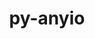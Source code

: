 ---
title: "py-anyio"
layout: cache
categories: [package, develop]
meta: {"compilers": ["gcc@=11.1.0", "gcc@=11.4.0", "gcc@=9.4.0", "oneapi@=2024.2.1"], "num_specs": 97, "num_specs_by_stack": {"data-vis-sdk": 7, "e4s": 24, "e4s-neoverse-v2": 14, "e4s-neoverse_v1": 12, "e4s-oneapi": 35, "e4s-power": 5, "root": 97}, "oss": ["ubuntu20.04", "ubuntu22.04"], "platforms": ["linux"], "stacks": ["data-vis-sdk", "e4s", "e4s-neoverse-v2", "e4s-neoverse_v1", "e4s-oneapi", "e4s-power", "root"], "targets": ["neoverse_v1", "neoverse_v2", "ppc64le", "x86_64_v3"], "versions": ["3.6.2", "4.0.0"]}
spec_details: [{"compiler": "gcc@=11.4.0", "hash": "24eoa3vhgojiftx7rz5rzh4aawkt72gl", "os": "ubuntu22.04", "platform": "linux", "size": "-", "stacks": ["e4s-neoverse_v1", "root"], "target": "neoverse_v1", "variants": ["build_system=python_pip"], "versions": ["3.6.2"]}, {"compiler": "gcc@=11.4.0", "hash": "2cf5p37ie2yto23nvc4d7xu2u3harzkd", "os": "ubuntu22.04", "platform": "linux", "size": "-", "stacks": ["e4s", "root"], "target": "x86_64_v3", "variants": ["build_system=python_pip"], "versions": ["3.6.2"]}, {"compiler": "gcc@=11.1.0", "hash": "2dstxxjyzuac2e35djhbfbbkjjvql4ln", "os": "ubuntu20.04", "platform": "linux", "size": "-", "stacks": ["data-vis-sdk", "root"], "target": "x86_64_v3", "variants": ["build_system=python_pip"], "versions": ["4.0.0"]}, {"compiler": "oneapi@=2024.2.1", "hash": "2plosxbqbyp6fwf4cbaobj7nkpkvz3e7", "os": "ubuntu22.04", "platform": "linux", "size": "-", "stacks": ["e4s-oneapi", "root"], "target": "x86_64_v3", "variants": ["build_system=python_pip"], "versions": ["4.0.0"]}, {"compiler": "oneapi@=2024.2.1", "hash": "4nnri3xiybebzxc6mzg6aermr6pgz4oe", "os": "ubuntu22.04", "platform": "linux", "size": "-", "stacks": ["e4s-oneapi", "root"], "target": "x86_64_v3", "variants": ["build_system=python_pip"], "versions": ["3.6.2"]}, {"compiler": "gcc@=11.4.0", "hash": "4ov3myzbcpxhzpew66y22sxsyq36adie", "os": "ubuntu22.04", "platform": "linux", "size": "-", "stacks": ["e4s", "root"], "target": "x86_64_v3", "variants": ["build_system=python_pip"], "versions": ["4.0.0"]}, {"compiler": "gcc@=11.4.0", "hash": "52rmigpg6bepqgtp4z3hq75tt3aok6mu", "os": "ubuntu22.04", "platform": "linux", "size": "-", "stacks": ["e4s-neoverse_v1", "root"], "target": "neoverse_v1", "variants": ["build_system=python_pip"], "versions": ["3.6.2"]}, {"compiler": "gcc@=11.4.0", "hash": "54afinbzh2uwdgccnjrbov3sm6nu2ohk", "os": "ubuntu22.04", "platform": "linux", "size": "-", "stacks": ["e4s", "root"], "target": "x86_64_v3", "variants": ["build_system=python_pip"], "versions": ["3.6.2"]}, {"compiler": "gcc@=11.4.0", "hash": "5gp6nxmeynbkfxwow2qqfdw7il5vubae", "os": "ubuntu22.04", "platform": "linux", "size": "-", "stacks": ["e4s", "root"], "target": "x86_64_v3", "variants": ["build_system=python_pip"], "versions": ["3.6.2"]}, {"compiler": "gcc@=11.4.0", "hash": "5ruvd5uuxo2ateflw6xim44pxw7cg4ma", "os": "ubuntu22.04", "platform": "linux", "size": "-", "stacks": ["e4s", "root"], "target": "x86_64_v3", "variants": ["build_system=python_pip"], "versions": ["3.6.2"]}, {"compiler": "gcc@=11.1.0", "hash": "5sb4ti2sftve67urm4s6mfxjfp34vfge", "os": "ubuntu20.04", "platform": "linux", "size": "-", "stacks": ["data-vis-sdk", "root"], "target": "x86_64_v3", "variants": ["build_system=python_pip"], "versions": ["4.0.0"]}, {"compiler": "oneapi@=2024.2.1", "hash": "6rydp7brdbsciq3hwjivkspt5ocimrda", "os": "ubuntu22.04", "platform": "linux", "size": "-", "stacks": ["e4s-oneapi", "root"], "target": "x86_64_v3", "variants": ["build_system=python_pip"], "versions": ["3.6.2"]}, {"compiler": "gcc@=11.4.0", "hash": "6tjhghz7am7fkmnwoblvzht5rhdudet3", "os": "ubuntu22.04", "platform": "linux", "size": "-", "stacks": ["e4s-neoverse_v1", "root"], "target": "neoverse_v1", "variants": ["build_system=python_pip"], "versions": ["4.0.0"]}, {"compiler": "oneapi@=2024.2.1", "hash": "6tx6os3zkqzhttvfaegh5einym3p7pgc", "os": "ubuntu22.04", "platform": "linux", "size": "-", "stacks": ["e4s-oneapi", "root"], "target": "x86_64_v3", "variants": ["build_system=python_pip"], "versions": ["4.0.0"]}, {"compiler": "gcc@=11.4.0", "hash": "7obzbc6ml4cpf567usdilgpzedzew64c", "os": "ubuntu22.04", "platform": "linux", "size": "-", "stacks": ["e4s-neoverse-v2", "root"], "target": "neoverse_v2", "variants": ["build_system=python_pip"], "versions": ["4.0.0"]}, {"compiler": "gcc@=11.4.0", "hash": "7qjr32vdau5a2cx7oek2wpyz3x7qiimw", "os": "ubuntu22.04", "platform": "linux", "size": "-", "stacks": ["e4s-neoverse_v1", "root"], "target": "neoverse_v1", "variants": ["build_system=python_pip"], "versions": ["4.0.0"]}, {"compiler": "gcc@=11.4.0", "hash": "a3s52xbzdmmi4nyymlbbielqncuhf7hw", "os": "ubuntu22.04", "platform": "linux", "size": "-", "stacks": ["e4s-neoverse_v1", "root"], "target": "neoverse_v1", "variants": ["build_system=python_pip"], "versions": ["4.0.0"]}, {"compiler": "oneapi@=2024.2.1", "hash": "aa2w3dq6c7acnb7zjfs6esbwfumxyz3b", "os": "ubuntu22.04", "platform": "linux", "size": "-", "stacks": ["e4s-oneapi", "root"], "target": "x86_64_v3", "variants": ["build_system=python_pip"], "versions": ["4.0.0"]}, {"compiler": "gcc@=11.4.0", "hash": "asb7z6fj7q5rgied67p5mxkj34dfi4xg", "os": "ubuntu22.04", "platform": "linux", "size": "-", "stacks": ["e4s", "root"], "target": "x86_64_v3", "variants": ["build_system=python_pip"], "versions": ["4.0.0"]}, {"compiler": "gcc@=11.4.0", "hash": "b3a4xwtadmgdjppaxsm3olrnx3jupmj3", "os": "ubuntu22.04", "platform": "linux", "size": "-", "stacks": ["e4s", "root"], "target": "x86_64_v3", "variants": ["build_system=python_pip"], "versions": ["3.6.2"]}, {"compiler": "gcc@=11.4.0", "hash": "bs6j7pninbuinadnz7xvwrphjv7pz65c", "os": "ubuntu22.04", "platform": "linux", "size": "-", "stacks": ["e4s", "root"], "target": "x86_64_v3", "variants": ["build_system=python_pip"], "versions": ["4.0.0"]}, {"compiler": "gcc@=9.4.0", "hash": "bzrmnxjjm7vxi374imaxp3v5lbumjlhy", "os": "ubuntu20.04", "platform": "linux", "size": "-", "stacks": ["e4s-power", "root"], "target": "ppc64le", "variants": ["build_system=python_pip"], "versions": ["3.6.2"]}, {"compiler": "gcc@=11.4.0", "hash": "c3mndqms3vjq22jru52f4ekmgaqbxkpg", "os": "ubuntu22.04", "platform": "linux", "size": "-", "stacks": ["e4s-neoverse-v2", "root"], "target": "neoverse_v2", "variants": ["build_system=python_pip"], "versions": ["4.0.0"]}, {"compiler": "gcc@=11.4.0", "hash": "cjjzzfhb4qfuh4i4fed3dr6vg7ispfhs", "os": "ubuntu22.04", "platform": "linux", "size": "-", "stacks": ["e4s-neoverse_v1", "root"], "target": "neoverse_v1", "variants": ["build_system=python_pip"], "versions": ["4.0.0"]}, {"compiler": "oneapi@=2024.2.1", "hash": "d3jvvrq6iosunl3lrgcczavu3a36wqzr", "os": "ubuntu22.04", "platform": "linux", "size": "-", "stacks": ["e4s-oneapi", "root"], "target": "x86_64_v3", "variants": ["build_system=python_pip"], "versions": ["4.0.0"]}, {"compiler": "oneapi@=2024.2.1", "hash": "daeyypkbluzbb3baogrlixabqt246jo7", "os": "ubuntu22.04", "platform": "linux", "size": "-", "stacks": ["e4s-oneapi", "root"], "target": "x86_64_v3", "variants": ["build_system=python_pip"], "versions": ["4.0.0"]}, {"compiler": "gcc@=11.4.0", "hash": "dcejddo7jw3dnq3n5f4xh3tjo5ivt22m", "os": "ubuntu22.04", "platform": "linux", "size": "-", "stacks": ["e4s", "root"], "target": "x86_64_v3", "variants": ["build_system=python_pip"], "versions": ["3.6.2"]}, {"compiler": "gcc@=11.4.0", "hash": "ddovvtm25okjfy4ipocqf6qo3wxaurqk", "os": "ubuntu22.04", "platform": "linux", "size": "-", "stacks": ["e4s", "root"], "target": "x86_64_v3", "variants": ["build_system=python_pip"], "versions": ["4.0.0"]}, {"compiler": "gcc@=11.4.0", "hash": "e2k4px6ac5eowfslhm3me3yh3tqszpim", "os": "ubuntu22.04", "platform": "linux", "size": "-", "stacks": ["e4s-neoverse-v2", "root"], "target": "neoverse_v2", "variants": ["build_system=python_pip"], "versions": ["4.0.0"]}, {"compiler": "oneapi@=2024.2.1", "hash": "fe6tu5uvqjue47ub2a4ayzvcar7kbuff", "os": "ubuntu22.04", "platform": "linux", "size": "-", "stacks": ["e4s-oneapi", "root"], "target": "x86_64_v3", "variants": ["build_system=python_pip"], "versions": ["3.6.2"]}, {"compiler": "oneapi@=2024.2.1", "hash": "fmoxegfcnajye6h4fwkuyo7ly3e57zew", "os": "ubuntu22.04", "platform": "linux", "size": "-", "stacks": ["e4s-oneapi", "root"], "target": "x86_64_v3", "variants": ["build_system=python_pip"], "versions": ["3.6.2"]}, {"compiler": "gcc@=9.4.0", "hash": "fmy7u36s7osuagicknzsccbdzgvs3npf", "os": "ubuntu20.04", "platform": "linux", "size": "-", "stacks": ["e4s-power", "root"], "target": "ppc64le", "variants": ["build_system=python_pip"], "versions": ["4.0.0"]}, {"compiler": "gcc@=11.1.0", "hash": "fn4fb3pvsfhvteek7a4jp7qwuqwtojs7", "os": "ubuntu20.04", "platform": "linux", "size": "-", "stacks": ["data-vis-sdk", "root"], "target": "x86_64_v3", "variants": ["build_system=python_pip"], "versions": ["4.0.0"]}, {"compiler": "gcc@=11.4.0", "hash": "fuzn6mlsdmu3hzvxiv7fodu457ew43qx", "os": "ubuntu22.04", "platform": "linux", "size": "-", "stacks": ["e4s-neoverse_v1", "root"], "target": "neoverse_v1", "variants": ["build_system=python_pip"], "versions": ["3.6.2"]}, {"compiler": "oneapi@=2024.2.1", "hash": "fyk5rze4ccvnlaigayzsrdeignqvhkk7", "os": "ubuntu22.04", "platform": "linux", "size": "-", "stacks": ["e4s-oneapi", "root"], "target": "x86_64_v3", "variants": ["build_system=python_pip"], "versions": ["4.0.0"]}, {"compiler": "oneapi@=2024.2.1", "hash": "gc6qzgoegdrh6zq6b5koukqjavt3zvmm", "os": "ubuntu22.04", "platform": "linux", "size": "-", "stacks": ["e4s-oneapi", "root"], "target": "x86_64_v3", "variants": ["build_system=python_pip"], "versions": ["4.0.0"]}, {"compiler": "oneapi@=2024.2.1", "hash": "gf6rmb33nto4nfmesozbyjww4ri6txky", "os": "ubuntu22.04", "platform": "linux", "size": "-", "stacks": ["e4s-oneapi", "root"], "target": "x86_64_v3", "variants": ["build_system=python_pip"], "versions": ["3.6.2"]}, {"compiler": "gcc@=11.4.0", "hash": "ghorp4awqnlp24qax4hazlrwh5g44422", "os": "ubuntu22.04", "platform": "linux", "size": "-", "stacks": ["e4s-neoverse-v2", "root"], "target": "neoverse_v2", "variants": ["build_system=python_pip"], "versions": ["4.0.0"]}, {"compiler": "gcc@=11.4.0", "hash": "gkfyd672nlqkl547g6gzv7mmb2af7hpy", "os": "ubuntu22.04", "platform": "linux", "size": "-", "stacks": ["e4s-neoverse-v2", "root"], "target": "neoverse_v2", "variants": ["build_system=python_pip"], "versions": ["4.0.0"]}, {"compiler": "oneapi@=2024.2.1", "hash": "gosnlneuzomlg3tjgtzbpxfb5mlka6dj", "os": "ubuntu22.04", "platform": "linux", "size": "-", "stacks": ["e4s-oneapi", "root"], "target": "x86_64_v3", "variants": ["build_system=python_pip"], "versions": ["3.6.2"]}, {"compiler": "gcc@=11.4.0", "hash": "ha4ydozpqprsc5q3wykgxm6q4vjtsryj", "os": "ubuntu22.04", "platform": "linux", "size": "-", "stacks": ["e4s-neoverse-v2", "root"], "target": "neoverse_v2", "variants": ["build_system=python_pip"], "versions": ["4.0.0"]}, {"compiler": "gcc@=11.4.0", "hash": "hsihfc3qtdm2trhoa4dli6p4bsap37jo", "os": "ubuntu22.04", "platform": "linux", "size": "-", "stacks": ["e4s-neoverse_v1", "root"], "target": "neoverse_v1", "variants": ["build_system=python_pip"], "versions": ["3.6.2"]}, {"compiler": "gcc@=11.4.0", "hash": "hwxi4343r4thty74yyp6d7mmev5eoarg", "os": "ubuntu22.04", "platform": "linux", "size": "-", "stacks": ["e4s-neoverse_v1", "root"], "target": "neoverse_v1", "variants": ["build_system=python_pip"], "versions": ["4.0.0"]}, {"compiler": "gcc@=11.1.0", "hash": "hyidobrkez4dx7ndfura47hsjmeknah2", "os": "ubuntu20.04", "platform": "linux", "size": "-", "stacks": ["data-vis-sdk", "root"], "target": "x86_64_v3", "variants": ["build_system=python_pip"], "versions": ["4.0.0"]}, {"compiler": "gcc@=11.4.0", "hash": "i3zeqm4s43kcbucy5gda3vqjzikpz67b", "os": "ubuntu22.04", "platform": "linux", "size": "-", "stacks": ["e4s-neoverse-v2", "root"], "target": "neoverse_v2", "variants": ["build_system=python_pip"], "versions": ["4.0.0"]}, {"compiler": "gcc@=11.4.0", "hash": "ielefm4qb2olbi5p3ieyi7v6lai2gugo", "os": "ubuntu22.04", "platform": "linux", "size": "-", "stacks": ["e4s", "root"], "target": "x86_64_v3", "variants": ["build_system=python_pip"], "versions": ["4.0.0"]}, {"compiler": "oneapi@=2024.2.1", "hash": "iiczkdv3cfzhhh5cr6fd4vp2oofp2hpu", "os": "ubuntu22.04", "platform": "linux", "size": "-", "stacks": ["e4s-oneapi", "root"], "target": "x86_64_v3", "variants": ["build_system=python_pip"], "versions": ["3.6.2"]}, {"compiler": "oneapi@=2024.2.1", "hash": "iwblodsmlphpovtnbqtrkfag7hkmbxu4", "os": "ubuntu22.04", "platform": "linux", "size": "-", "stacks": ["e4s-oneapi", "root"], "target": "x86_64_v3", "variants": ["build_system=python_pip"], "versions": ["4.0.0"]}, {"compiler": "gcc@=11.4.0", "hash": "iybt7zd6g43a73uexw64szbk7h3n73tp", "os": "ubuntu22.04", "platform": "linux", "size": "-", "stacks": ["e4s", "root"], "target": "x86_64_v3", "variants": ["build_system=python_pip"], "versions": ["3.6.2"]}, {"compiler": "gcc@=11.4.0", "hash": "jpdzej7ggpmetxebqicf4klpptrsdits", "os": "ubuntu22.04", "platform": "linux", "size": "-", "stacks": ["e4s", "root"], "target": "x86_64_v3", "variants": ["build_system=python_pip"], "versions": ["3.6.2"]}, {"compiler": "gcc@=11.1.0", "hash": "jrmsvgfajkxnngueqbg7hekdyetazbbl", "os": "ubuntu20.04", "platform": "linux", "size": "-", "stacks": ["data-vis-sdk", "root"], "target": "x86_64_v3", "variants": ["build_system=python_pip"], "versions": ["4.0.0"]}, {"compiler": "oneapi@=2024.2.1", "hash": "jsdjhfa56ssf7lugmhtlxdsy5jgllt7k", "os": "ubuntu22.04", "platform": "linux", "size": "-", "stacks": ["e4s-oneapi", "root"], "target": "x86_64_v3", "variants": ["build_system=python_pip"], "versions": ["3.6.2"]}, {"compiler": "gcc@=11.4.0", "hash": "ka3qaqcmpw4mzomccrz5vvzdx6dtmwhf", "os": "ubuntu22.04", "platform": "linux", "size": "-", "stacks": ["e4s-neoverse_v1", "root"], "target": "neoverse_v1", "variants": ["build_system=python_pip"], "versions": ["3.6.2"]}, {"compiler": "gcc@=11.4.0", "hash": "ks6lakfz3y24jzecu2bbmpfkm2mkodsq", "os": "ubuntu22.04", "platform": "linux", "size": "-", "stacks": ["e4s", "root"], "target": "x86_64_v3", "variants": ["build_system=python_pip"], "versions": ["3.6.2"]}, {"compiler": "gcc@=11.1.0", "hash": "lcka2qy6knd7ejtznd4v6yqazbunif6i", "os": "ubuntu20.04", "platform": "linux", "size": "-", "stacks": ["data-vis-sdk", "root"], "target": "x86_64_v3", "variants": ["build_system=python_pip"], "versions": ["4.0.0"]}, {"compiler": "gcc@=11.4.0", "hash": "lhgurhdydjwlsjnincnqkt2pqcuhmkor", "os": "ubuntu22.04", "platform": "linux", "size": "-", "stacks": ["e4s", "root"], "target": "x86_64_v3", "variants": ["build_system=python_pip"], "versions": ["4.0.0"]}, {"compiler": "gcc@=11.4.0", "hash": "mhxmhzyx4lue5u4satt45gsky43xpg7r", "os": "ubuntu22.04", "platform": "linux", "size": "-", "stacks": ["e4s", "root"], "target": "x86_64_v3", "variants": ["build_system=python_pip"], "versions": ["4.0.0"]}, {"compiler": "gcc@=11.4.0", "hash": "nk2b4ux2m5exa7s2qvarl2a7fvfvwgax", "os": "ubuntu22.04", "platform": "linux", "size": "-", "stacks": ["e4s-neoverse-v2", "root"], "target": "neoverse_v2", "variants": ["build_system=python_pip"], "versions": ["4.0.0"]}, {"compiler": "oneapi@=2024.2.1", "hash": "nxry24zdgnmr7hp73flhh6352zoyqbdt", "os": "ubuntu22.04", "platform": "linux", "size": "-", "stacks": ["e4s-oneapi", "root"], "target": "x86_64_v3", "variants": ["build_system=python_pip"], "versions": ["4.0.0"]}, {"compiler": "gcc@=11.4.0", "hash": "oo3xnl2e56k4u7fbgexcjp7f3xtu5wqz", "os": "ubuntu22.04", "platform": "linux", "size": "-", "stacks": ["e4s", "root"], "target": "x86_64_v3", "variants": ["build_system=python_pip"], "versions": ["4.0.0"]}, {"compiler": "oneapi@=2024.2.1", "hash": "ounyjuxulkiselcixwu6d25yswztmveo", "os": "ubuntu22.04", "platform": "linux", "size": "-", "stacks": ["e4s-oneapi", "root"], "target": "x86_64_v3", "variants": ["build_system=python_pip"], "versions": ["3.6.2"]}, {"compiler": "gcc@=11.4.0", "hash": "p2ysojlybjawsbwrmxq7ppbtx7ejxjdt", "os": "ubuntu22.04", "platform": "linux", "size": "-", "stacks": ["e4s", "root"], "target": "x86_64_v3", "variants": ["build_system=python_pip"], "versions": ["3.6.2"]}, {"compiler": "oneapi@=2024.2.1", "hash": "pw2zz2xfbdkffqmcgmanfkv6ncekb2mp", "os": "ubuntu22.04", "platform": "linux", "size": "-", "stacks": ["e4s-oneapi", "root"], "target": "x86_64_v3", "variants": ["build_system=python_pip"], "versions": ["4.0.0"]}, {"compiler": "oneapi@=2024.2.1", "hash": "q227i6bywfvzq2zgx2xtdpzayivanwkr", "os": "ubuntu22.04", "platform": "linux", "size": "-", "stacks": ["e4s-oneapi", "root"], "target": "x86_64_v3", "variants": ["build_system=python_pip"], "versions": ["4.0.0"]}, {"compiler": "oneapi@=2024.2.1", "hash": "q22ofayncq27f6c3i6wh4p6rswmci5ur", "os": "ubuntu22.04", "platform": "linux", "size": "-", "stacks": ["e4s-oneapi", "root"], "target": "x86_64_v3", "variants": ["build_system=python_pip"], "versions": ["3.6.2"]}, {"compiler": "gcc@=9.4.0", "hash": "rhc52e5ckyk6jer6qdddvr5s2ukh6mel", "os": "ubuntu20.04", "platform": "linux", "size": "-", "stacks": ["e4s-power", "root"], "target": "ppc64le", "variants": ["build_system=python_pip"], "versions": ["3.6.2"]}, {"compiler": "oneapi@=2024.2.1", "hash": "rkcsbhkakkjvr6cavjbdgzxgnuo5olw3", "os": "ubuntu22.04", "platform": "linux", "size": "-", "stacks": ["e4s-oneapi", "root"], "target": "x86_64_v3", "variants": ["build_system=python_pip"], "versions": ["4.0.0"]}, {"compiler": "gcc@=11.4.0", "hash": "rz62cdpcxqyaxvicmjlq5jpmslu2sl4g", "os": "ubuntu22.04", "platform": "linux", "size": "-", "stacks": ["e4s-neoverse-v2", "root"], "target": "neoverse_v2", "variants": ["build_system=python_pip"], "versions": ["4.0.0"]}, {"compiler": "gcc@=11.1.0", "hash": "rzrpihla3hmtl454dyhvtare63d3wnpy", "os": "ubuntu20.04", "platform": "linux", "size": "-", "stacks": ["data-vis-sdk", "root"], "target": "x86_64_v3", "variants": ["build_system=python_pip"], "versions": ["4.0.0"]}, {"compiler": "gcc@=11.4.0", "hash": "s2qccpl2qmsogj6d7cr7u4fm63g2uzq6", "os": "ubuntu22.04", "platform": "linux", "size": "-", "stacks": ["e4s-neoverse_v1", "root"], "target": "neoverse_v1", "variants": ["build_system=python_pip"], "versions": ["3.6.2"]}, {"compiler": "gcc@=9.4.0", "hash": "shkxe3wt74deqa52vckrogpytdkx2e3g", "os": "ubuntu20.04", "platform": "linux", "size": "-", "stacks": ["e4s-power", "root"], "target": "ppc64le", "variants": ["build_system=python_pip"], "versions": ["3.6.2"]}, {"compiler": "gcc@=11.4.0", "hash": "sl4faejdhyg2ws42eq3psximu6x47jzk", "os": "ubuntu22.04", "platform": "linux", "size": "-", "stacks": ["e4s", "root"], "target": "x86_64_v3", "variants": ["build_system=python_pip"], "versions": ["3.6.2"]}, {"compiler": "oneapi@=2024.2.1", "hash": "tcvgfqvmblwnhzwvugbkidhwg2ddge7k", "os": "ubuntu22.04", "platform": "linux", "size": "-", "stacks": ["e4s-oneapi", "root"], "target": "x86_64_v3", "variants": ["build_system=python_pip"], "versions": ["4.0.0"]}, {"compiler": "oneapi@=2024.2.1", "hash": "tjjtqwr6xzg3zz4lloj2bbvigixukctb", "os": "ubuntu22.04", "platform": "linux", "size": "-", "stacks": ["e4s-oneapi", "root"], "target": "x86_64_v3", "variants": ["build_system=python_pip"], "versions": ["4.0.0"]}, {"compiler": "oneapi@=2024.2.1", "hash": "tlap5msjhq7snbvvtkuqfiexns6dqexu", "os": "ubuntu22.04", "platform": "linux", "size": "-", "stacks": ["e4s-oneapi", "root"], "target": "x86_64_v3", "variants": ["build_system=python_pip"], "versions": ["3.6.2"]}, {"compiler": "gcc@=11.4.0", "hash": "tnqfv456qyid6y4tj3bdxg2aznatvga6", "os": "ubuntu22.04", "platform": "linux", "size": "-", "stacks": ["e4s", "root"], "target": "x86_64_v3", "variants": ["build_system=python_pip"], "versions": ["4.0.0"]}, {"compiler": "oneapi@=2024.2.1", "hash": "tw5bg5xc4ifjelsp4m3tbnwwvqvwdmjf", "os": "ubuntu22.04", "platform": "linux", "size": "-", "stacks": ["e4s-oneapi", "root"], "target": "x86_64_v3", "variants": ["build_system=python_pip"], "versions": ["3.6.2"]}, {"compiler": "gcc@=11.4.0", "hash": "uctlj3utu53n6co7kplq4vzpprpjicga", "os": "ubuntu22.04", "platform": "linux", "size": "-", "stacks": ["e4s-neoverse_v1", "root"], "target": "neoverse_v1", "variants": ["build_system=python_pip"], "versions": ["4.0.0"]}, {"compiler": "gcc@=11.4.0", "hash": "ufcioioltjoongqccjc674wz3of2m3xg", "os": "ubuntu22.04", "platform": "linux", "size": "-", "stacks": ["e4s-neoverse-v2", "root"], "target": "neoverse_v2", "variants": ["build_system=python_pip"], "versions": ["4.0.0"]}, {"compiler": "oneapi@=2024.2.1", "hash": "urduttqkuzhtaslpffj42ny5dqpvft2r", "os": "ubuntu22.04", "platform": "linux", "size": "-", "stacks": ["e4s-oneapi", "root"], "target": "x86_64_v3", "variants": ["build_system=python_pip"], "versions": ["4.0.0"]}, {"compiler": "gcc@=11.4.0", "hash": "v4t3ngf6xgq6d7ky26zndb3szmrmtlz5", "os": "ubuntu22.04", "platform": "linux", "size": "-", "stacks": ["e4s-neoverse-v2", "root"], "target": "neoverse_v2", "variants": ["build_system=python_pip"], "versions": ["4.0.0"]}, {"compiler": "oneapi@=2024.2.1", "hash": "vbb5sayejw3p6gvdtqcghankjwumqpuf", "os": "ubuntu22.04", "platform": "linux", "size": "-", "stacks": ["e4s-oneapi", "root"], "target": "x86_64_v3", "variants": ["build_system=python_pip"], "versions": ["3.6.2"]}, {"compiler": "oneapi@=2024.2.1", "hash": "visnae3rm4cqsw6dh6u25yui5axf6ua4", "os": "ubuntu22.04", "platform": "linux", "size": "-", "stacks": ["e4s-oneapi", "root"], "target": "x86_64_v3", "variants": ["build_system=python_pip"], "versions": ["4.0.0"]}, {"compiler": "gcc@=11.4.0", "hash": "vzadyrw4cund3jebp3ygsbqfa52l6zqb", "os": "ubuntu22.04", "platform": "linux", "size": "-", "stacks": ["e4s", "root"], "target": "x86_64_v3", "variants": ["build_system=python_pip"], "versions": ["3.6.2"]}, {"compiler": "gcc@=11.4.0", "hash": "wr4rxm53c2pbjaby3uqfe2tvub6dmgtb", "os": "ubuntu22.04", "platform": "linux", "size": "-", "stacks": ["e4s", "root"], "target": "x86_64_v3", "variants": ["build_system=python_pip"], "versions": ["4.0.0"]}, {"compiler": "oneapi@=2024.2.1", "hash": "wztr6gfi4xl2a3txvgchhsg4ujoorg32", "os": "ubuntu22.04", "platform": "linux", "size": "-", "stacks": ["e4s-oneapi", "root"], "target": "x86_64_v3", "variants": ["build_system=python_pip"], "versions": ["4.0.0"]}, {"compiler": "oneapi@=2024.2.1", "hash": "x5ii65yazps3nynldnivsrkubybbr4hu", "os": "ubuntu22.04", "platform": "linux", "size": "-", "stacks": ["e4s-oneapi", "root"], "target": "x86_64_v3", "variants": ["build_system=python_pip"], "versions": ["4.0.0"]}, {"compiler": "oneapi@=2024.2.1", "hash": "xkh5a2it6djjwdmbp2e3jowdriypba55", "os": "ubuntu22.04", "platform": "linux", "size": "-", "stacks": ["e4s-oneapi", "root"], "target": "x86_64_v3", "variants": ["build_system=python_pip"], "versions": ["3.6.2"]}, {"compiler": "gcc@=11.4.0", "hash": "ycdwd4ypdumuyr3ykh7xoqnnuufulhdi", "os": "ubuntu22.04", "platform": "linux", "size": "-", "stacks": ["e4s", "root"], "target": "x86_64_v3", "variants": ["build_system=python_pip"], "versions": ["4.0.0"]}, {"compiler": "gcc@=11.4.0", "hash": "yischoi46f3bcdti4yxiuxxbf22xesex", "os": "ubuntu22.04", "platform": "linux", "size": "-", "stacks": ["e4s-neoverse-v2", "root"], "target": "neoverse_v2", "variants": ["build_system=python_pip"], "versions": ["4.0.0"]}, {"compiler": "gcc@=11.4.0", "hash": "ywqe4la7qyczjp2acznzh76dsganptou", "os": "ubuntu22.04", "platform": "linux", "size": "-", "stacks": ["e4s", "root"], "target": "x86_64_v3", "variants": ["build_system=python_pip"], "versions": ["4.0.0"]}, {"compiler": "oneapi@=2024.2.1", "hash": "z4j7hiodazcclkkn5ecpvszi4y5sbzgf", "os": "ubuntu22.04", "platform": "linux", "size": "-", "stacks": ["e4s-oneapi", "root"], "target": "x86_64_v3", "variants": ["build_system=python_pip"], "versions": ["4.0.0"]}, {"compiler": "oneapi@=2024.2.1", "hash": "z7frwyyacmvmucncos3emxuezfvdv2cu", "os": "ubuntu22.04", "platform": "linux", "size": "-", "stacks": ["e4s-oneapi", "root"], "target": "x86_64_v3", "variants": ["build_system=python_pip"], "versions": ["4.0.0"]}, {"compiler": "gcc@=11.4.0", "hash": "zincrfovr7wha5ii7cdijhfyb3bvfobe", "os": "ubuntu22.04", "platform": "linux", "size": "-", "stacks": ["e4s-neoverse-v2", "root"], "target": "neoverse_v2", "variants": ["build_system=python_pip"], "versions": ["4.0.0"]}, {"compiler": "oneapi@=2024.2.1", "hash": "zmpx2rrt5tl6zhbtwofbv6wmv4e6mw53", "os": "ubuntu22.04", "platform": "linux", "size": "-", "stacks": ["e4s-oneapi", "root"], "target": "x86_64_v3", "variants": ["build_system=python_pip"], "versions": ["4.0.0"]}, {"compiler": "gcc@=11.4.0", "hash": "zrmqawj6cazs5gnsz5lediquh64tf2lj", "os": "ubuntu22.04", "platform": "linux", "size": "-", "stacks": ["e4s-neoverse-v2", "root"], "target": "neoverse_v2", "variants": ["build_system=python_pip"], "versions": ["4.0.0"]}, {"compiler": "gcc@=9.4.0", "hash": "zztl4c5lcf7vys5uttx6hcwtb5ibpmjd", "os": "ubuntu20.04", "platform": "linux", "size": "-", "stacks": ["e4s-power", "root"], "target": "ppc64le", "variants": ["build_system=python_pip"], "versions": ["4.0.0"]}]
---